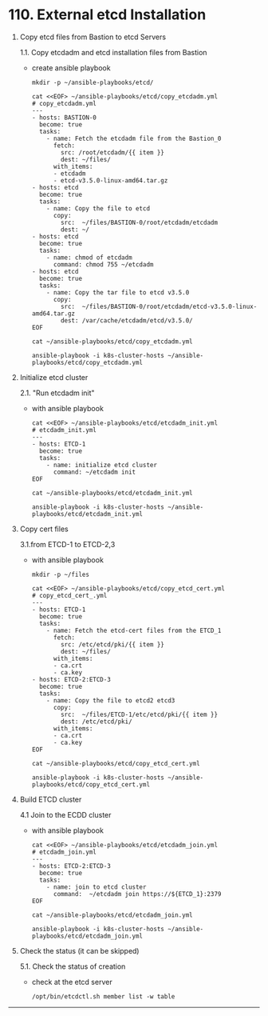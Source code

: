 # **110. External etcd Installation**


1. Copy etcd files from Bastion to etcd Servers

    1.1. Copy etcdadm and etcd installation files from Bastion
    
    - create ansible playbook

          mkdir -p ~/ansible-playbooks/etcd/

          cat <<EOF> ~/ansible-playbooks/etcd/copy_etcdadm.yml
          # copy_etcdadm.yml
          ---
          - hosts: BASTION-0
            become: true
            tasks:
              - name: Fetch the etcdadm file from the Bastion_0
                fetch: 
                  src: /root/etcdadm/{{ item }}
                  dest: ~/files/
                with_items:
                - etcdadm
                - etcd-v3.5.0-linux-amd64.tar.gz  
          - hosts: etcd
            become: true
            tasks:           
              - name: Copy the file to etcd
                copy:
                  src:  ~/files/BASTION-0/root/etcdadm/etcdadm
                  dest: ~/
          - hosts: etcd
            become: true
            tasks:           
              - name: chmod of etcdadm
                command: chmod 755 ~/etcdadm
          - hosts: etcd
            become: true
            tasks:           
              - name: Copy the tar file to etcd v3.5.0
                copy:
                  src:  ~/files/BASTION-0/root/etcdadm/etcd-v3.5.0-linux-amd64.tar.gz
                  dest: /var/cache/etcdadm/etcd/v3.5.0/
          EOF

          cat ~/ansible-playbooks/etcd/copy_etcdadm.yml

          ansible-playbook -i k8s-cluster-hosts ~/ansible-playbooks/etcd/copy_etcdadm.yml

2. Initialize etcd cluster 
    
    2.1. "Run etcdadm init"

    - with ansible playbook
    
          cat <<EOF> ~/ansible-playbooks/etcd/etcdadm_init.yml
          # etcdadm_init.yml
          ---
          - hosts: ETCD-1
            become: true
            tasks:
              - name: initialize etcd cluster
                command: ~/etcdadm init
          EOF

          cat ~/ansible-playbooks/etcd/etcdadm_init.yml

          ansible-playbook -i k8s-cluster-hosts ~/ansible-playbooks/etcd/etcdadm_init.yml


3. Copy cert files

    3.1.from ETCD-1 to ETCD-2,3

    - with ansible playbook

          mkdir -p ~/files

          cat <<EOF> ~/ansible-playbooks/etcd/copy_etcd_cert.yml
          # copy_etcd_cert_.yml
          ---
          - hosts: ETCD-1
            become: true
            tasks:
              - name: Fetch the etcd-cert files from the ETCD_1
                fetch: 
                  src: /etc/etcd/pki/{{ item }}
                  dest: ~/files/
                with_items:
                - ca.crt
                - ca.key  
          - hosts: ETCD-2:ETCD-3
            become: true
            tasks:           
              - name: Copy the file to etcd2 etcd3
                copy:
                  src:  ~/files/ETCD-1/etc/etcd/pki/{{ item }}
                  dest: /etc/etcd/pki/
                with_items:
                - ca.crt
                - ca.key  
          EOF

          cat ~/ansible-playbooks/etcd/copy_etcd_cert.yml

          ansible-playbook -i k8s-cluster-hosts ~/ansible-playbooks/etcd/copy_etcd_cert.yml


4. Build ETCD cluster

    4.1 Join to the ECDD cluster

    - with ansible playbook

          cat <<EOF> ~/ansible-playbooks/etcd/etcdadm_join.yml
          # etcdadm_join.yml
          ---
          - hosts: ETCD-2:ETCD-3
            become: true
            tasks:
              - name: join to etcd cluster
                command:  ~/etcdadm join https://${ETCD_1}:2379
          EOF

          cat ~/ansible-playbooks/etcd/etcdadm_join.yml

          ansible-playbook -i k8s-cluster-hosts ~/ansible-playbooks/etcd/etcdadm_join.yml


5. Check the status (it can be skipped)

    5.1. Check the status of creation

    - check at the etcd server
         
          /opt/bin/etcdctl.sh member list -w table

---
